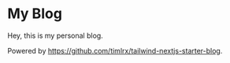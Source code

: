 # My Blog

Hey, this is my personal blog.

Powered by https://github.com/timlrx/tailwind-nextjs-starter-blog.
